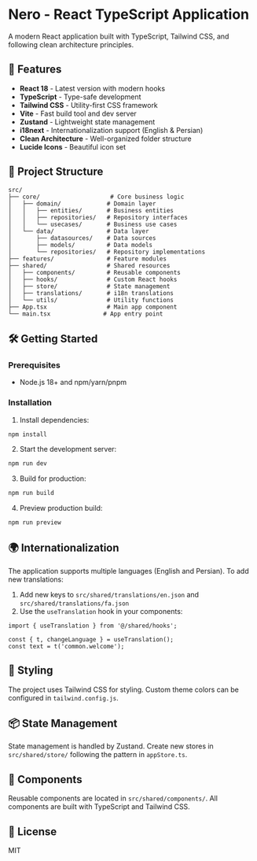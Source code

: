 # Nero - React TypeScript Application

A modern React application built with TypeScript, Tailwind CSS, and following clean architecture principles.

## 🚀 Features

- **React 18** - Latest version with modern hooks
- **TypeScript** - Type-safe development
- **Tailwind CSS** - Utility-first CSS framework
- **Vite** - Fast build tool and dev server
- **Zustand** - Lightweight state management
- **i18next** - Internationalization support (English & Persian)
- **Clean Architecture** - Well-organized folder structure
- **Lucide Icons** - Beautiful icon set

## 📁 Project Structure

```
src/
├── core/                    # Core business logic
│   ├── domain/             # Domain layer
│   │   ├── entities/       # Business entities
│   │   ├── repositories/   # Repository interfaces
│   │   └── usecases/       # Business use cases
│   └── data/               # Data layer
│       ├── datasources/    # Data sources
│       ├── models/         # Data models
│       └── repositories/   # Repository implementations
├── features/               # Feature modules
├── shared/                 # Shared resources
│   ├── components/         # Reusable components
│   ├── hooks/              # Custom React hooks
│   ├── store/              # State management
│   ├── translations/       # i18n translations
│   └── utils/              # Utility functions
├── App.tsx                 # Main app component
└── main.tsx               # App entry point
```

## 🛠️ Getting Started

### Prerequisites

- Node.js 18+ and npm/yarn/pnpm

### Installation

1. Install dependencies:
```bash
npm install
```

2. Start the development server:
```bash
npm run dev
```

3. Build for production:
```bash
npm run build
```

4. Preview production build:
```bash
npm run preview
```

## 🌍 Internationalization

The application supports multiple languages (English and Persian). To add new translations:

1. Add new keys to `src/shared/translations/en.json` and `src/shared/translations/fa.json`
2. Use the `useTranslation` hook in your components:

```tsx
import { useTranslation } from '@/shared/hooks';

const { t, changeLanguage } = useTranslation();
const text = t('common.welcome');
```

## 🎨 Styling

The project uses Tailwind CSS for styling. Custom theme colors can be configured in `tailwind.config.js`.

## 📦 State Management

State management is handled by Zustand. Create new stores in `src/shared/store/` following the pattern in `appStore.ts`.

## 🧩 Components

Reusable components are located in `src/shared/components/`. All components are built with TypeScript and Tailwind CSS.

## 📝 License

MIT
